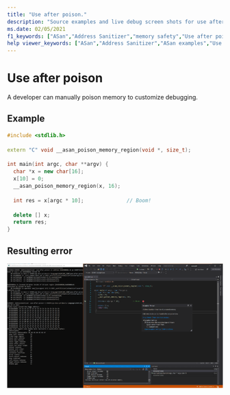 ```yaml
---
title: "Use after poison."
description: "Source examples and live debug screen shots for use after poison errors."
ms.date: 02/05/2021
f1_keywords: ["ASan","Address Sanitizer","memory safety","Use after poison", "ASan examples"]
help viewer_keywords: ["ASan","Address Sanitizer","ASan examples","Use after poison"]
---
```


# Use after poison

A developer can manually poison memory to customize debugging.

## Example

```cpp
#include <stdlib.h>

extern "C" void __asan_poison_memory_region(void *, size_t);

int main(int argc, char **argv) {
  char *x = new char[16];
  x[10] = 0;
  __asan_poison_memory_region(x, 16);

  int res = x[argc * 10];              // Boom!
 
  delete [] x;
  return res;
}
```

## Resulting error

![example1](SRC_CODE/use-after-poison/example1.PNG)
